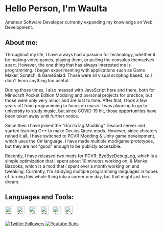 # Hello Person, I'm Waulta

Amateur Software Developer currently expanding my knowledge on Web Development.

## About me:
Throughout my life, I have always had a passion for technology, whether it be making video games, playing them, or pulling the consoles themselves apart. 
However, the one thing that has always interested me is programming. I began experimenting with applications such as Game Maker, Scratch, & GameSalad. Those were all visual scripting based, so I didn't learn anything too useful. 

During those times, I also messed with JavaScript here and there, both for Minecraft Pocket Edition Modding and personal projects for practice, but those were only very minor and are lost to time. 
After that, I took a few years off from programming to focus on music. I was planning to go to university to study music, but since COVID-19 hit, those opportunities have been taken away until further notice.

Since then I have joined the "GorillaTag Modding" Discord server and started learning C++ to make Oculus Quest mods. However, since cheaters ruined it all, I have switched to PCVR Modding & Unity game development, which uses the C# language. I have made multiple mod/game prototypes, but they are not "good" enough to be publicly accessible. 

Recently, I have released two mods for PCVR. ByeByeDebugLog, which is a simple optimization that I spent about 10 minutes working on, & Monke Bazooka, which is a mod that I spent over a month working on and tweaking.
Currently, I'm studying multiple programming languages in hopes of turning this whole thing into a career one day, but that might just be a dream.

## Languages and Tools:

<img align="left" alt="C#" width="26px" src="https://cdn.jsdelivr.net/gh/devicons/devicon/icons/csharp/csharp-original.svg" style="padding-right:10px;" />
<img align="left" alt="C++" width="26px" src="https://cdn.jsdelivr.net/gh/devicons/devicon/icons/cplusplus/cplusplus-original.svg" style="padding-right:10px;" />
<img align="left" alt="HTML5" width="26px" src="https://cdn.jsdelivr.net/gh/devicons/devicon/icons/html5/html5-original.svg" style="padding-right:10px;" />
<img align="left" alt="CSS3" width="26px" src="https://cdn.jsdelivr.net/gh/devicons/devicon/icons/css3/css3-original.svg" style="padding-right:10px;" />
<img align="left" alt="JavaScript" width="26px" src="https://cdn.jsdelivr.net/gh/devicons/devicon/icons/javascript/javascript-original.svg" style="padding-right:10px;" />
<img align="left" alt="Python" width="26px" src="https://cdn.jsdelivr.net/gh/devicons/devicon/icons/python/python-original.svg" style="padding-right:10px;" />
<br />
<br />

[![Twitter Followers](https://img.shields.io/twitter/follow/WoltaDev?logo=twitter&color=informational&style=for-the-badge)][twitter]
[![Youtube Subs](https://img.shields.io/youtube/channel/subscribers/UCd6vzgmTUrtE4tZl93NpPOA?logoColor=red&logo=youtube&color=red&style=for-the-badge)][youtube]


[twitter]: https://twitter.com/WoltaDev
[youtube]: https://www.youtube.com/channel/UCd6vzgmTUrtE4tZl93NpPOA
